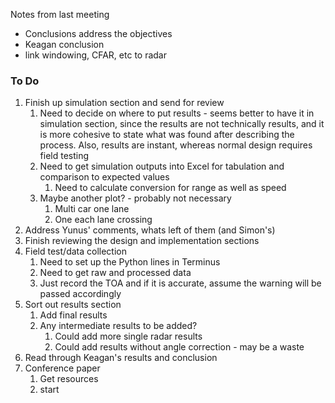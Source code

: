Notes from last meeting
- Conclusions address the objectives  
- Keagan conclusion  
- link windowing, CFAR, etc to radar

### To Do
1. Finish up simulation section and send for review
	1. Need to decide on where to put results - seems better to have it in simulation section, since the results are not technically results, and it is more cohesive to state what was found after describing the process. Also, results are instant, whereas normal design requires field testing
	2. Need to get simulation outputs into Excel for tabulation and comparison to expected values
		1. Need to calculate conversion for range as well as speed
	3. Maybe another plot? - probably not necessary
		1. Multi car one lane
		2. One each lane crossing
2. Address Yunus' comments, whats left of them (and Simon's)
3. Finish reviewing the design and implementation sections
4. Field test/data collection
	1. Need to set up the Python lines in Terminus
	2. Need to get raw and processed data
	3. Just record the TOA and if it is accurate, assume the warning will be passed accordingly
5. Sort out results section 
	1. Add final results
	2. Any intermediate results to be added?
		1. Could add more single radar results
		2. Could add results without angle correction - may be a waste
6. Read through Keagan's results and conclusion
7. Conference paper
	1. Get resources
	2. start